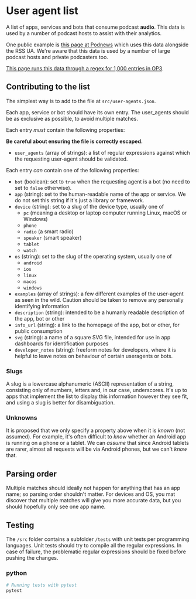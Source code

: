 # User agent list

A list of apps, services and bots that consume podcast **audio**. This data is used by a number of podcast hosts to assist with their analytics.

One public example is [this page at Podnews](https://podnews.net/about/podcast-stats) which uses this data alongside the RSS UA. We're aware that this data is used by a number of large podcast hosts and private podcasters too.

[This page runs this data through a regex for 1,000 entries in OP3](https://podnews.net/_pages/op3.php).

## Contributing to the list

The simplest way is to add to the file at `src/user-agents.json`.

Each app, service or bot should have its own entry. The user_agents should be as exclusive as possible, to avoid multiple matches.

Each entry _must_ contain the following properties:

**Be careful about ensuring the file is correctly escaped.**

* `user_agents` (array of strings): a list of regular expressions against which the requesting user-agent
should be validated.

Each entry _can_ contain one of the following properties:

* `bot` (boolean): set to `true` when the requesting agent is a bot (no need to set to `false` otherwise).
* `app` (string): set to the human-readable name of the app or service. We do not set this string if it's just a library or framework.
* `device` (string): set to a slug of the device type, usually one of
  * `pc` (meaning a desktop or laptop computer running Linux, macOS or Windows)
  * `phone`
  * `radio` (a smart radio)
  * `speaker` (smart speaker)
  * `tablet`
  * `watch`
* `os` (string): set to the slug of the operating system, usually one of
  * `android`
  * `ios`
  * `linux`
  * `macos`
  * `windows`
* `examples` (array of strings): a few different examples of the user-agent as seen in the wild. Caution should be taken to remove any personally identifying information
* `description` (string): intended to be a humanly readable description of the app, bot or other
* `info_url` (string): a link to the homepage of the app, bot or other, for public consumption
* `svg` (string): a name of a square SVG file, intended for use in app dashboards for identification purposes
* `developer_notes` (string): freeform notes for developers, where it is helpful to leave notes on behaviour of certain useragents or bots.

### Slugs

A slug is a lowercase alphanumeric (ASCII) representation of a string, consisting only of numbers,
letters and, in our case, underscores. It's up to apps that implement the list to display this information
however they see fit, and using a slug is better for disambiguation.

### Unknowns

It is proposed that we only specify a property above when it is _known_ (not assumed). For example, it's often
difficult to _know_ whether an Android app is running on a phone or a tablet. We can _assume_ that since
Android tablets are rarer, almost all requests will be via Android phones, but we can't _know_ that.

## Parsing order

Multiple matches should ideally not happen for anything that has an app name; so parsing order shouldn't matter. For devices and OS, you mat discover that multiple matches will give you more accurate data, but you should hopefully only see one app name.

## Testing

The ```/src``` folder contains a subfolder ```/tests``` with unit tests per programming languages. Unit tests should try to compile all the regular expressions. In case of failure, the problematic regular expressions should be fixed before pushing the changes.

### python

```bash
# Running tests with pytest
pytest
```
